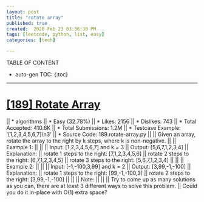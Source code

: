 ```yaml
---
layout: post
title: "rotate array"
published: true
created:  2020 Feb 23 03:36:30 PM
tags: [leetcode, python, list, easy]
categories: [tech]

---
```


TABLE OF CONTENT

* auto-gen TOC:
{:toc}

- - -

# [[189] Rotate Array](https://leetcode.com/problems/rotate-array/description/)

|| * algorithms
|| * Easy (32.78%)
|| * Likes:    2156
|| * Dislikes: 743
|| * Total Accepted:    410.6K
|| * Total Submissions: 1.2M
|| * Testcase Example:  '[1,2,3,4,5,6,7]\n3'
|| * Source Code:       189.rotate-array.py
|| 
|| Given an array, rotate the array to the right by k steps, where k is non-negative.
|| 
|| Example 1:
|| 
|| 
|| Input: [1,2,3,4,5,6,7] and k = 3
|| Output: [5,6,7,1,2,3,4]
|| Explanation:
|| rotate 1 steps to the right: [7,1,2,3,4,5,6]
|| rotate 2 steps to the right: [6,7,1,2,3,4,5]
|| rotate 3 steps to the right: [5,6,7,1,2,3,4]
|| 
|| 
|| Example 2:
|| 
|| 
|| Input: [-1,-100,3,99] and k = 2
|| Output: [3,99,-1,-100]
|| Explanation: 
|| rotate 1 steps to the right: [99,-1,-100,3]
|| rotate 2 steps to the right: [3,99,-1,-100]
|| 
|| 
|| Note:
|| 
|| 
|| 	Try to come up as many solutions as you can, there are at least 3 different ways to solve this problem.
|| 	Could you do it in-place with O(1) extra space?
